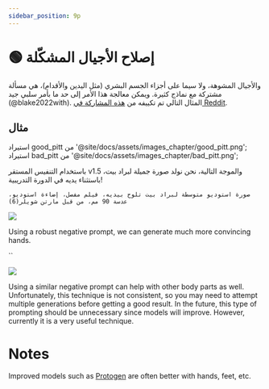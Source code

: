 ```yaml
---
sidebar_position: 9p
---
```


# 🟢 إصلاح الأجيال المشكّلة

والأجيال المشوهة، ولا سيما على أجزاء الجسم البشري (مثل اليدين والأقدام)، هي مسألة مشتركة مع نماذج كثيرة. ويمكن معالجة هذا الأمر إلى حد ما بأمر سلبي جيد (@blake2022with). المثال التالي تم تكييفه من [هذه المشاركة في Reddit](https://www.reddit.com/r/StableDiffusion/comments/z7salo/with_the_right_prompt_stable_diffusion_20_can_do/).

## مثال

استيراد good_pitt من '@site/docs/assets/images_chapter/good_pitt.png'; استيراد bad_pitt من '@site/docs/assets/images_chapter/bad_pitt.png';

باستخدام التنفيس المستقر v1.5 والموجة التالية، نحن نولد صورة جميلة لبراد بيت، باستثناء يديه في الدورة التدريبية!

`صورة استوديو متوسطة لبراد بيت تلوح بيديه، فيلم مفصل، إضاءة استوديو، عدسة 90 مم، من قبل مارتن شويلر(6)`

<div style={{textAlign: 'center'}}>
  <img src={bad_pitt} style={{width: "250px"}} />
</div>

Using a robust negative prompt, we can generate much more convincing hands.

``
<div style={{textAlign: 'center'}}>
  <img src= style={{width: "250px"}} />
</div>

Using a similar negative prompt can help with other body parts as well. Unfortunately, this technique is not consistent, so you may need to attempt multiple generations before getting a good result. In the future, this type of prompting should be unnecessary since models will improve. However, currently it is a very useful technique.


# Notes

Improved models such as [Protogen](https://civitai.com/models/3666/protogen-x34-official-release) are often better with hands, feet, etc.